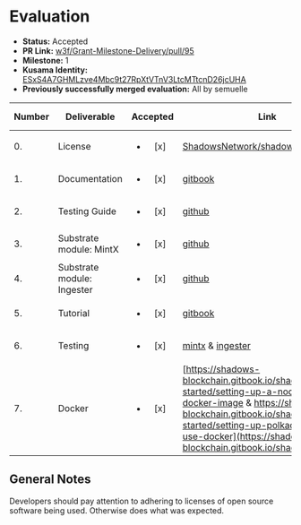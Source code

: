 # Evaluation

- **Status:** Accepted
- **PR Link:** [w3f/Grant-Milestone-Delivery/pull/95](https://github.com/w3f/Grant-Milestone-Delivery/pull/95)
- **Milestone:** 1
- **Kusama Identity:** [ESxS4A7GHMLzve4Mbc9t27RpXtVTnV3LtcMTtcnD26jcUHA](https://polkascan.io/pre/kusama/account/ESxS4A7GHMLzve4Mbc9t27RpXtVTnV3LtcMTtcnD26jcUHA)
- **Previously successfully merged evaluation:** All by semuelle

| Number | Deliverable | Accepted | Link | Evaluation Notes |
| ------ | ----------- | :------: | ---- |----------------- |
| 0. | License | <ul><li>[x] </li></ul> | [ShadowsNetwork/shadows](https://github.com/ShadowsNetwork/shadows/blob/bf80d7a27e3df36805afc947c8fbe68d7529a66b/LICENSE) | — |
| 1. | Documentation | <ul><li>[x] </li></ul> | [gitbook](https://shadows-blockchain.gitbook.io) | — |
| 2. | Testing Guide | <ul><li>[x] </li></ul> | [github](https://github.com/ShadowsNetwork/shadows/blob/bf80d7a27e3df36805afc947c8fbe68d7529a66b/README.md) | straightforward |
| 3. | Substrate module: MintX | <ul><li>[x] </li></ul> | [github](https://github.com/ShadowsNetwork/shadows/tree/bf80d7a27e3df36805afc947c8fbe68d7529a66b/modules/mintx) | — |
| 4. | Substrate module: Ingester | <ul><li>[x] </li></ul> | [github](https://github.com/ShadowsNetwork/shadows/tree/bf80d7a27e3df36805afc947c8fbe68d7529a66b/modules/ingester) | — |
| 5. | Tutorial | <ul><li>[x] </li></ul> | [gitbook](https://shadows-blockchain.gitbook.io/shadows/getting-started/tutorial) | — |
| 6. | Testing | <ul><li>[x] </li></ul> | [mintx](https://github.com/ShadowsNetwork/shadows/blob/develop/modules/mintx/src/tests.rs) & [ingester](https://github.com/ShadowsNetwork/shadows/blob/develop/modules/ingester/src/tests.rs) | Fixed on request |
| 7. | Docker | <ul><li>[x] </li></ul> | [https://shadows-blockchain.gitbook.io/shadows/getting-started/setting-up-a-node-use-docker-image & https://shadows-blockchain.gitbook.io/shadows/getting-started/setting-up-polkadot-app-use-docker](https://shadows-blockchain.gitbook.io/shadows/) | — |



## General Notes

Developers should pay attention to adhering to licenses of open source software being used. Otherwise does what was expected.
